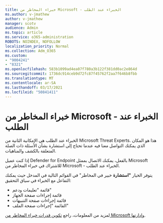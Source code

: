 ```yaml
---
title: خبراء المخاطر من Microsoft - الخبراء عند الطلب
ms.author: v-jmathew
author: v-jmathew
manager: scotv
audience: Admin
ms.topic: article
ms.service: o365-administration
ROBOTS: NOINDEX, NOFOLLOW
localization_priority: Normal
ms.collection: Adm_O365
ms.custom:
- "9004241"
- "8321"
ms.openlocfilehash: 583b1099ad4ea07f780a3b122f381dd0ac2e864d
ms.sourcegitcommit: 1736dc914ceb9d72fc87f45762f2aa7f646b8fbb
ms.translationtype: MT
ms.contentlocale: ar-SA
ms.lasthandoff: 03/17/2021
ms.locfileid: "50841411"
---
```

# <a name="microsoft-threat-experts---experts-on-demand"></a>خبراء المخاطر من Microsoft - الخبراء عند الطلب

الخبراء عند الطلب هي الإمكانية الثانية من Microsoft Threat Experts. هذا هو المكان الذي يمكنك التواصل معنا فيه عندما تحتاج إلى استشارة بشأن الأسئلة ذات الصلة المتعلقة بالكشف والمناهيات.

إذا كنت عميل Defender for Endpoint بالفعل، يمكنك الاتصال بممثل Microsoft للاشتراك في خبراء المخاطر من Microsoft - الخبراء عند الطلب.

يتوفر الخيار **"استشارة** خبير في المخاطر" في القوائم التالية في المدخل حيث يمكنك التفاعل مع الخبراء في سياق التحقيق:

- قائمة "تعليمات ودعم"
- قائمة إجراءات صفحة الجهاز
- قائمة إجراءات صفحة التنبيهات
- القائمة "إجراءات صفحة الملف"

لمزيد من المعلومات، راجع [تكوين قدرات خبراء المخاطر من Microsoft وإدارتها](https://docs.microsoft.com/windows/security/threat-protection/microsoft-defender-atp/configure-microsoft-threat-experts).
